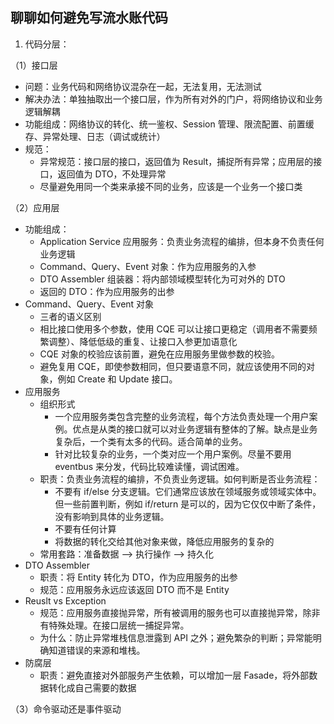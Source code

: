 ## 聊聊如何避免写流水账代码

1. 代码分层：

（1）接口层

* 问题：业务代码和网络协议混杂在一起，无法复用，无法测试
* 解决办法：单独抽取出一个接口层，作为所有对外的门户，将网络协议和业务逻辑解耦
* 功能组成：网络协议的转化、统一鉴权、Session 管理、限流配置、前置缓存、异常处理、日志（调试或统计）
* 规范：
  * 异常规范：接口层的接口，返回值为 Result，捕捉所有异常；应用层的接口，返回值为 DTO，不处理异常
  * 尽量避免用同一个类来承接不同的业务，应该是一个业务一个接口类

（2）应用层

* 功能组成：
  * Application Service 应用服务：负责业务流程的编排，但本身不负责任何业务逻辑
  * Command、Query、Event 对象：作为应用服务的入参
  * DTO Assembler 组装器：将内部领域模型转化为可对外的 DTO
  * 返回的 DTO：作为应用服务的出参
* Command、Query、Event 对象
  * 三者的语义区别
  * 相比接口使用多个参数，使用 CQE 可以让接口更稳定（调用者不需要频繁调整）、降低低级的重复、让接口入参更加语意化
  * CQE 对象的校验应该前置，避免在应用服务里做参数的校验。
  * 避免复用 CQE，即使参数相同，但只要语意不同，就应该使用不同的对象，例如 Create 和 Update 接口。
* 应用服务
  * 组织形式
    * 一个应用服务类包含完整的业务流程，每个方法负责处理一个用户案例。优点是从类的接口就可以对业务逻辑有整体的了解。缺点是业务复杂后，一个类有太多的代码。适合简单的业务。
    * 针对比较复杂的业务，一个类对应一个用户案例。尽量不要用 eventbus 来分发，代码比较难读懂，调试困难。
  * 职责：负责业务流程的编排，不负责业务逻辑。如何判断是否业务流程：
    * 不要有 if/else 分支逻辑。它们通常应该放在领域服务或领域实体中。但一些前置判断，例如 if/return 是可以的，因为它仅仅中断了条件，没有影响到具体的业务逻辑。
    * 不要有任何计算
    * 将数据的转化交给其他对象来做，降低应用服务的复杂的
  * 常用套路：准备数据 --> 执行操作 --> 持久化
* DTO Assembler
  * 职责：将 Entity 转化为 DTO，作为应用服务的出参
  * 规范：应用服务永远应该返回 DTO 而不是 Entity
* Reuslt vs Exception
  * 规范：应用服务直接抛异常，所有被调用的服务也可以直接抛异常，除非有特殊处理。在接口层统一捕捉异常。
  * 为什么：防止异常堆栈信息泄露到 API 之外；避免繁杂的判断；异常能明确知道错误的来源和堆栈。
* 防腐层
  * 职责：避免直接对外部服务产生依赖，可以增加一层 Fasade，将外部数据转化成自己需要的数据

（3）命令驱动还是事件驱动

